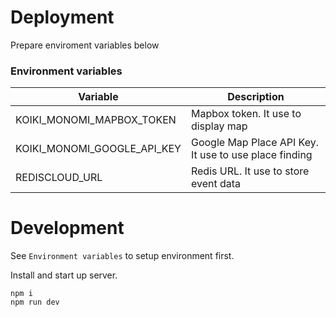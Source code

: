 

# Deployment
Prepare enviroment variables below

### Environment variables

|Variable|Description|
|---|---|
|KOIKI_MONOMI_MAPBOX_TOKEN|Mapbox token. It use to display map|
|KOIKI_MONOMI_GOOGLE_API_KEY|Google Map Place API Key. It use to use place finding|
|REDISCLOUD_URL|Redis URL. It use to store event data|

# Development

See `Environment variables` to setup environment first.

Install and start up server.
```
npm i
npm run dev
```
